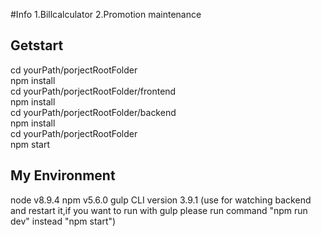 #Info
1.Billcalculator
2.Promotion maintenance

## Getstart

cd yourPath/porjectRootFolder<br />
npm install<br />
cd yourPath/porjectRootFolder/frontend<br />
npm install<br />
cd yourPath/porjectRootFolder/backend<br />
npm install<br />
cd yourPath/porjectRootFolder<br />
npm start<br />

## My Environment

node v8.9.4
npm v5.6.0
gulp CLI version 3.9.1 (use for watching backend and restart it,if you want to run with gulp please run command "npm run dev" instead "npm start")
